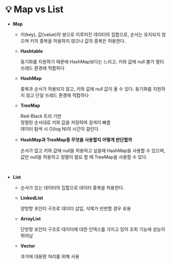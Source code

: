 # 💡 **Map vs List**


- **Map**

  - 키(key), 값(value)의 쌍으로 이루어진 데이터의 집합으로, 순서는 유지되지 않으며 키의 중복을 허용하지 않으나 값의 중복은 허용한다.

  - **Hashtable**

    동기화를 지원하기 때문에 HashMap보다는 느리고, 키와 값에 null 불가
    멀티 쓰레드 환경에 적합하다

  - **HashMap**

    중복과 순서가 허용되지 않고, 키와 값에 null 값이 올 수 있다.
    동기화를 지원하지 않고 단일 쓰레드 환경에 적합하다

  - **TreeMap**

    Red-Black 트리 기반 <br>
    정렬된 순서대로 키와 값을 저장하여 검색이 빠름 <br>
    데이터 탐색 시 O(log N)의 시간이 걸린다. <br>

  -  **HashMap과 TreeMap중 무엇을 사용할지 어떻게 판단할까**

      순서가 없고 키와 값에 null을 허용하고 싶을때 HashMap을 사용할 수 있으며, 값만 null을 허용하고 정렬이 필요    할 때 TreeMap을 사용할 수 있다.

<br>

- **List**

  - 순서가 있는 데이터의 집합으로 데이터 중복을 허용한다.

  - **LinkedList**

    양방향 포인터 구조로 데이터 삽입, 삭제가 빈번할 경우 유용

  - **ArrayList**

    단방향 포인터 구조로 데이터에 대한 인덱스를 가지고 있어 조회 기능에 성능이 뛰어남

  - **Vector**

    과거에 대용량 처리를 위해 사용


